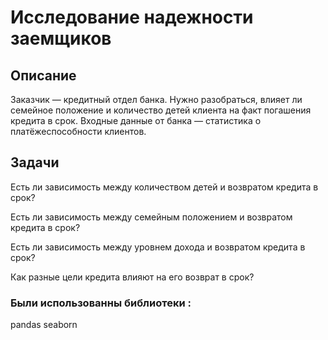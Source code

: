 # Исследование надежности заемщиков
## Описание
Заказчик — кредитный отдел банка. Нужно разобраться, влияет ли семейное положение и количество детей клиента на факт погашения кредита в срок. Входные данные от банка — статистика о платёжеспособности клиентов.
## Задачи
Есть ли зависимость между количеством детей и возвратом кредита в срок?

Есть ли зависимость между семейным положением и возвратом кредита в срок?

Есть ли зависимость между уровнем дохода и возвратом кредита в срок?

Как разные цели кредита влияют на его возврат в срок?

### Были использованны библиотеки :
pandas 
seaborn 
